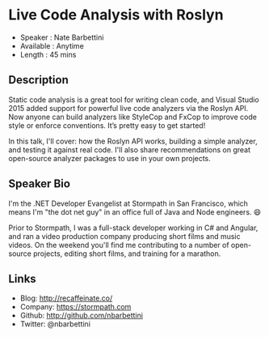 Live Code Analysis with Roslyn
========================

* Speaker   : Nate Barbettini
* Available : Anytime 
* Length    : 45 mins

Description
-----------

Static code analysis is a great tool for writing clean code, and Visual Studio 2015 added support for powerful live code analyzers via the Roslyn API. Now anyone can build analyzers like StyleCop and FxCop to improve code style or enforce conventions.
It’s pretty easy to get started!

In this talk, I'll cover: how the Roslyn API works, building a simple analyzer, and testing it against real code. I'll also share recommendations on great open-source analyzer packages to use in your own projects.

Speaker Bio
-----------

I'm the .NET Developer Evangelist at Stormpath in San Francisco, which means I'm "the dot net guy" in an office full of Java and Node engineers. :smile:

Prior to Stormpath, I was a full-stack developer working in C# and Angular, and ran a video production company producing short films and music videos. On the weekend you'll find me contributing to a number of open-source projects, editing short films, and training for a marathon.

Links
-----

* Blog: http://recaffeinate.co/
* Company: https://stormpath.com
* Github: http://github.com/nbarbettini
* Twitter: @nbarbettini
